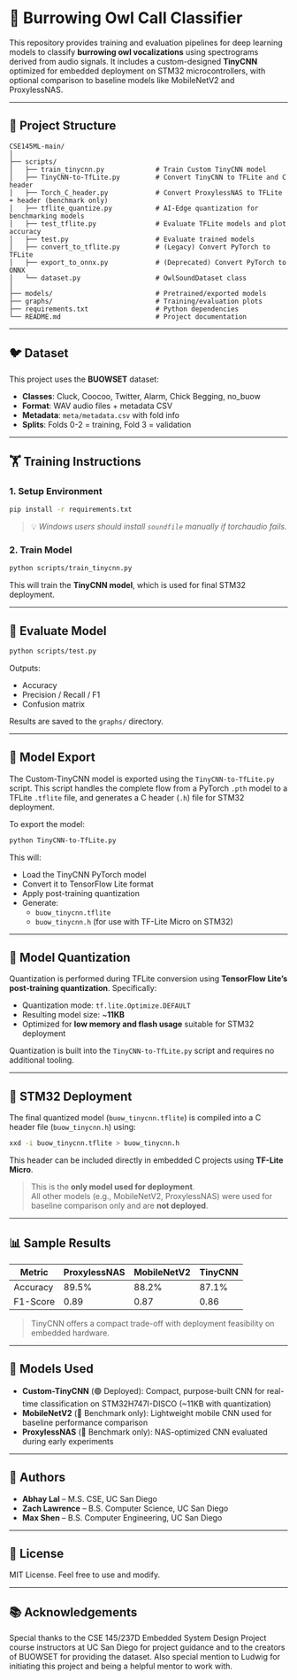 # 🦉 Burrowing Owl Call Classifier

This repository provides training and evaluation pipelines for deep learning models to classify **burrowing owl vocalizations** using spectrograms derived from audio signals. It includes a custom-designed **TinyCNN** optimized for embedded deployment on STM32 microcontrollers, with optional comparison to baseline models like MobileNetV2 and ProxylessNAS.

---

## 📁 Project Structure

```
CSE145ML-main/
│
├── scripts/
│   ├── train_tinycnn.py             # Train Custom TinyCNN model
│   ├── TinyCNN-to-TfLite.py         # Convert TinyCNN to TFLite and C header
│   ├── Torch_C_header.py            # Convert ProxylessNAS to TFLite + header (benchmark only)
│   ├── tflite_quantize.py           # AI-Edge quantization for benchmarking models
│   ├── test_tflite.py               # Evaluate TFLite models and plot accuracy
│   ├── test.py                      # Evaluate trained models
│   ├── convert_to_tflite.py         # (Legacy) Convert PyTorch to TFLite
│   ├── export_to_onnx.py            # (Deprecated) Convert PyTorch to ONNX
│   └── dataset.py                   # OwlSoundDataset class
│
├── models/                          # Pretrained/exported models
├── graphs/                          # Training/evaluation plots
├── requirements.txt                 # Python dependencies
└── README.md                        # Project documentation
```

---

## 🐦 Dataset

This project uses the **BUOWSET** dataset:

* **Classes**: Cluck, Coocoo, Twitter, Alarm, Chick Begging, no_buow  
* **Format**: WAV audio files + metadata CSV  
* **Metadata**: `meta/metadata.csv` with fold info  
* **Splits**: Folds 0-2 = training, Fold 3 = validation  

---

## 🏋️ Training Instructions

### 1. Setup Environment

```bash
pip install -r requirements.txt
```

> 💡 *Windows users should install `soundfile` manually if torchaudio fails.*

### 2. Train Model

```bash
python scripts/train_tinycnn.py
```

This will train the **TinyCNN model**, which is used for final STM32 deployment.

---

## 🔢 Evaluate Model

```bash
python scripts/test.py
```

Outputs:
* Accuracy
* Precision / Recall / F1
* Confusion matrix

Results are saved to the `graphs/` directory.

---

## 📆 Model Export

The Custom-TinyCNN model is exported using the `TinyCNN-to-TfLite.py` script. This script handles the complete flow from a PyTorch `.pth` model to a TFLite `.tflite` file, and generates a C header (`.h`) file for STM32 deployment.

To export the model:

```bash
python TinyCNN-to-TfLite.py
```

This will:
- Load the TinyCNN PyTorch model
- Convert it to TensorFlow Lite format
- Apply post-training quantization
- Generate:
  - `buow_tinycnn.tflite`
  - `buow_tinycnn.h` (for use with TF-Lite Micro on STM32)

---

## 🔧 Model Quantization

Quantization is performed during TFLite conversion using **TensorFlow Lite’s post-training quantization**. Specifically:

- Quantization mode: `tf.lite.Optimize.DEFAULT`
- Resulting model size: ~**11KB**
- Optimized for **low memory and flash usage** suitable for STM32 deployment

Quantization is built into the `TinyCNN-to-TfLite.py` script and requires no additional tooling.

---

## 📲 STM32 Deployment

The final quantized model (`buow_tinycnn.tflite`) is compiled into a C header file (`buow_tinycnn.h`) using:

```bash
xxd -i buow_tinycnn.tflite > buow_tinycnn.h
```

This header can be included directly in embedded C projects using **TF-Lite Micro**.

> This is the **only model used for deployment**.  
> All other models (e.g., MobileNetV2, ProxylessNAS) were used for baseline comparison only and are **not deployed**.

---

## 📊 Sample Results

| Metric   | ProxylessNAS | MobileNetV2 | TinyCNN |
| -------- | ------------ | ----------- | ------- |
| Accuracy | 89.5%        | 88.2%       | 87.1%   |
| F1-Score | 0.89         | 0.87        | 0.86    |

> TinyCNN offers a compact trade-off with deployment feasibility on embedded hardware.

---

## 🧠 Models Used

* **Custom-TinyCNN** (🟢 Deployed): Compact, purpose-built CNN for real-time classification on STM32H747I-DISCO (~11KB with quantization)  
* **MobileNetV2** (🔵 Benchmark only): Lightweight mobile CNN used for baseline performance comparison  
* **ProxylessNAS** (🔵 Benchmark only): NAS-optimized CNN evaluated during early experiments  

---

## 🤖 Authors

* **Abhay Lal** – M.S. CSE, UC San Diego  
* **Zach Lawrence** – B.S. Computer Science, UC San Diego  
* **Max Shen** – B.S. Computer Engineering, UC San Diego  

---

## 📜 License

MIT License. Feel free to use and modify.

---

## 📚 Acknowledgements

Special thanks to the CSE 145/237D Embedded System Design Project course instructors at UC San Diego for project guidance and to the creators of BUOWSET for providing the dataset. Also special mention to Ludwig for initiating this project and being a helpful mentor to work with.
